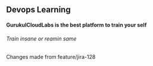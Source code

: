 ## Devops Learning

#### GurukulCloudLabs is the best platform to train your self

###### Train insane or reamin same
 Changes made from feature/jira-128
